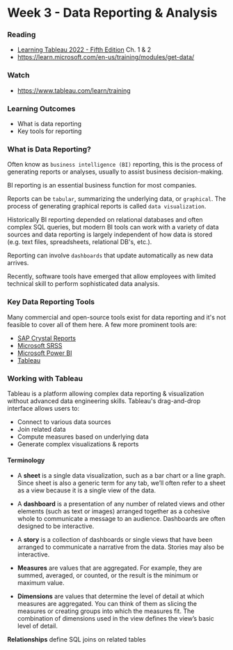 # Week 3 - Data Reporting & Analysis

### Reading
- [Learning Tableau 2022 - Fifth Edition](https://learning.oreilly.com/library/view/learning-tableau-2022/9781801072328/) Ch. 1 & 2
- https://learn.microsoft.com/en-us/training/modules/get-data/

### Watch
- https://www.tableau.com/learn/training

### Learning Outcomes
 - What is data reporting
 - Key tools for reporting

### What is Data Reporting?

Often know as `business intelligence (BI)` reporting, this is the process of generating reports or analyses, usually to assist business decision-making.

BI reporting is an essential business function for most companies.

Reports can be `tabular`, summarizing the underlying data, or `graphical`. The process of generating graphical reports is called `data visualization`.

Historically BI reporting depended on relational databases and often complex SQL queries, but modern BI tools can work with a variety of data sources and data reporting is largely independent of how data is stored (e.g. text files, spreadsheets, relational DB's, etc.).

Reporting can involve `dashboards` that update automatically as new data arrives.

Recently, software tools have emerged that allow employees with limited technical skill to perform sophisticated data analysis.

### Key Data Reporting Tools

Many commercial and open-source tools exist for data reporting and it's not feasible to cover all of them here. A few more prominent tools are:

- [SAP Crystal Reports](https://www.sap.com/products/technology-platform/crystal-reports.html)
- [Microsoft SRSS](https://learn.microsoft.com/en-us/sql/reporting-services/tools/reporting-services-tools?view=sql-server-ver16)
- [Microsoft Power BI](https://powerbi.microsoft.com/en-us/what-is-power-bi/)
- [Tableau](https://www.tableau.com/why-tableau/what-is-tableau)

### Working with Tableau

Tableau is a platform allowing complex data reporting & visualization without advanced data engineering skills. Tableau's drag-and-drop interface allows users to:

- Connect to various data sources
- Join related data 
- Compute measures based on underlying data
- Generate complex visualizations & reports

#### Terminology

- A **sheet** is a single data visualization, such as a bar chart or a line graph. Since sheet is also a generic term for any tab, we’ll often refer to a sheet as a view because it is a single view of the data.
- A **dashboard** is a presentation of any number of related views and other elements (such as text or images) arranged together as a cohesive whole to communicate a message to an audience. Dashboards are often designed to be interactive.
- A **story** is a collection of dashboards or single views that have been arranged to communicate a narrative from the data. Stories may also be interactive.

- **Measures** are values that are aggregated. For example, they are summed, averaged, or counted, or the result is the minimum or maximum value.
- **Dimensions** are values that determine the level of detail at which measures are aggregated. You can think of them as slicing the measures or creating groups into which the measures fit. The combination of dimensions used in the view defines the view’s basic level of detail.

**Relationships** define SQL joins on related tables